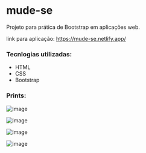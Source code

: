 # mude-se

Projeto para prática de Bootstrap em aplicações web.

link para aplicação: https://mude-se.netlify.app/

### Tecnlogias utilizadas:
- HTML
- CSS
- Bootstrap

### Prints:

![image](https://github.com/murillocosta/mude-se/assets/91096652/ad030c30-b611-4f3a-9f8f-de017a2e9526)

![image](https://github.com/murillocosta/mude-se/assets/91096652/a7d5d0bf-6a71-494d-bbee-0c8edca5e949)

![image](https://github.com/murillocosta/mude-se/assets/91096652/0d2f3161-8bed-44ad-9a96-03299afeeb67)

![image](https://github.com/murillocosta/mude-se/assets/91096652/d96ae24c-1044-4674-a038-cfba6e72c28b)
